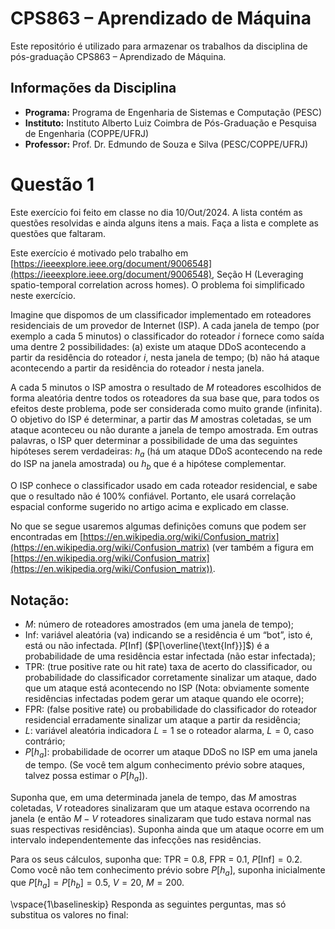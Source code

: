 # CPS863 – Aprendizado de Máquina

Este repositório é utilizado para armazenar os trabalhos da disciplina de pós-graduação CPS863 – Aprendizado de Máquina.

## Informações da Disciplina

- **Programa:** Programa de Engenharia de Sistemas e Computação (PESC)
- **Instituto:** Instituto Alberto Luiz Coimbra de Pós-Graduação e Pesquisa de Engenharia (COPPE/UFRJ)
- **Professor:** Prof. Dr. Edmundo de Souza e Silva (PESC/COPPE/UFRJ)

# Questão 1

Este exercício foi feito em classe no dia 10/Out/2024. A lista contém as questões resolvidas e ainda
alguns itens a mais. Faça a lista e complete as questões que faltaram.

Este exercício é motivado pelo trabalho em [https://ieeexplore.ieee.org/document/9006548](https://ieeexplore.ieee.org/document/9006548),
Seção H (Leveraging spatio-temporal correlation across homes). O problema foi simplificado neste
exercício.

Imagine que dispomos de um classificador implementado em roteadores residenciais de um provedor
de Internet (ISP). A cada janela de tempo (por exemplo a cada 5 minutos) o classificador do roteador
$i$ fornece como saída uma dentre 2 possibilidades: (a) existe um ataque DDoS acontecendo a partir da
residência do roteador $i$, nesta janela de tempo; (b) não há ataque acontecendo a partir da residência
do roteador $i$ nesta janela.

A cada 5 minutos o ISP amostra o resultado de $M$ roteadores escolhidos de forma aleatória dentre
todos os roteadores da sua base que, para todos os efeitos deste problema, pode ser considerada como
muito grande (infinita). O objetivo do ISP é determinar, a partir das $M$ amostras coletadas, se
um ataque aconteceu ou não durante a janela de tempo amostrada. Em outras palavras, o ISP quer
determinar a possibilidade de uma das seguintes hipóteses serem verdadeiras: $h_a$ (há um ataque DDoS
acontecendo na rede do ISP na janela amostrada) ou $h_b$ que é a hipótese complementar.

O ISP conhece o classificador usado em cada roteador residencial, e sabe que o resultado não é
100% confiável. Portanto, ele usará correlação espacial conforme sugerido no artigo acima e explicado
em classe.

No que se segue usaremos algumas definições comuns que podem ser encontradas em
[https://en.wikipedia.org/wiki/Confusion_matrix](https://en.wikipedia.org/wiki/Confusion_matrix) (ver também a figura em [https://en.wikipedia.org/wiki/Confusion_matrix](https://en.wikipedia.org/wiki/Confusion_matrix)).

## Notação:

- $M$: número de roteadores amostrados (em uma janela de tempo);
- Inf: variável aleatória (va) indicando se a residência é um “bot”, isto é, está ou não infectada.
  $P[\text{Inf}]$ ($P[\overline{\text{Inf}}]$) é a probabilidade de uma residência estar infectada (não estar infectada);
- TPR: (true positive rate ou hit rate) taxa de acerto do classificador, ou probabilidade do classificador corretamente sinalizar um ataque, dado que um ataque está acontecendo no ISP (Nota: obviamente somente residências infectadas podem gerar um ataque quando ele ocorre);
- FPR: (false positive rate) ou probabilidade do classificador do roteador residencial erradamente sinalizar um ataque a partir da residência;
- $L$: variável aleatória indicadora $L = 1$ se o roteador alarma, $L = 0$, caso contrário;
- $P[h_a]$: probabilidade de ocorrer um ataque DDoS no ISP em uma janela de tempo. (Se você tem algum conhecimento prévio sobre ataques, talvez possa estimar o $P[h_a]$).

Suponha que, em uma determinada janela de tempo, das $M$ amostras coletadas, $V$ roteadores
sinalizaram que um ataque estava ocorrendo na janela (e então $M - V$ roteadores sinalizaram que
tudo estava normal nas suas respectivas residências). Suponha ainda que um ataque ocorre em um
intervalo independentemente das infecções nas residências.

Para os seus cálculos, suponha que: TPR = 0.8, FPR = 0.1, $P[\text{Inf}] = 0.2$. Como você
não tem conhecimento prévio sobre $P[h_a]$, suponha inicialmente que $P[h_a] = P[h_b] = 0.5$, $V = 20$, $M = 200$.

\vspace{1\baselineskip}
Responda as seguintes perguntas, mas só substitua os valores no final:




